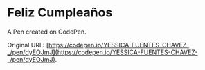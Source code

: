 # Feliz Cumpleaños

A Pen created on CodePen.

Original URL: [https://codepen.io/YESSICA-FUENTES-CHAVEZ-_/pen/dyEOJmJ](https://codepen.io/YESSICA-FUENTES-CHAVEZ-_/pen/dyEOJmJ).

